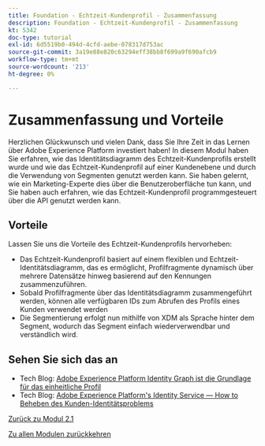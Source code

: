 ```yaml
---
title: Foundation - Echtzeit-Kundenprofil - Zusammenfassung
description: Foundation - Echtzeit-Kundenprofil - Zusammenfassung
kt: 5342
doc-type: tutorial
exl-id: 6d5519b0-494d-4cfd-aebe-078317d753ac
source-git-commit: 3a19e88e820c63294eff38bb8f699a9f690afcb9
workflow-type: tm+mt
source-wordcount: '213'
ht-degree: 0%

---
```


# Zusammenfassung und Vorteile

Herzlichen Glückwunsch und vielen Dank, dass Sie Ihre Zeit in das Lernen über Adobe Experience Platform investiert haben!
In diesem Modul haben Sie erfahren, wie das Identitätsdiagramm des Echtzeit-Kundenprofils erstellt wurde und wie das Echtzeit-Kundenprofil auf einer Kundenebene und durch die Verwendung von Segmenten genutzt werden kann. Sie haben gelernt, wie ein Marketing-Experte dies über die Benutzeroberfläche tun kann, und Sie haben auch erfahren, wie das Echtzeit-Kundenprofil programmgesteuert über die API genutzt werden kann.

## Vorteile

Lassen Sie uns die Vorteile des Echtzeit-Kundenprofils hervorheben:

- Das Echtzeit-Kundenprofil basiert auf einem flexiblen und Echtzeit-Identitätsdiagramm, das es ermöglicht, Profilfragmente dynamisch über mehrere Datensätze hinweg basierend auf den Kennungen zusammenzuführen.
- Sobald Profilfragmente über das Identitätsdiagramm zusammengeführt werden, können alle verfügbaren IDs zum Abrufen des Profils eines Kunden verwendet werden
- Die Segmentierung erfolgt nun mithilfe von XDM als Sprache hinter dem Segment, wodurch das Segment einfach wiederverwendbar und verständlich wird.

## Sehen Sie sich das an

- Tech Blog: [Adobe Experience Platform Identity Graph ist die Grundlage für das einheitliche Profil](https://medium.com/adobetech/adobe-experience-platform-identity-graph-is-the-foundation-for-the-unified-profile-e8435d26dce7)
- Tech Blog: [Adobe Experience Platform&#39;s Identity Service — How to Beheben des Kunden-Identitätsproblems](https://medium.com/adobetech/adobe-experience-platforms-identity-service-how-to-solve-the-customer-identity-conundrum-f95e22d16ea9)

[Zurück zu Modul 2.1](./real-time-customer-profile.md)

[Zu allen Modulen zurückkehren](../../../overview.md)
